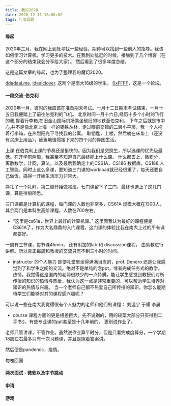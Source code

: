 ```yaml
---
title: 我的2020
date: 2020-12-11 18:08:02
tags: 年度回顾
---
```

#### 缘起
2020年三月，我在网上到处寻找一些经验，期待可以找到一些前人的指导。我该如何学习计算机，学习更多的技术。在我到处乱逛的时候，接触到了几个博客（在这个部分的结束我会分享给大家）。
然后看到了很多年度总结。

这是这篇文章的缘起，也为了整理我的魔幻2020。

[ddadaal.me](https://ddadaal.me/articles/summary-for-2019), [idealclover](https://idealclover.top/). 这两个是南大16级的学生。
[0xFFFF](https://0xffff.one/)，这是一个论坛。




#### 一段交流-伯克利
2020年一月，彼时的我应该在准备期末考试。一月十二日期末考试结束，一月十五日我便踏上了前往伯克利的飞机。
北京时间一月十六日,经历十多个小时的飞行的我,提着行李箱,在旧金山国际机场乘坐破旧的地铁至伯克利。
下车之后就是市中心,并不是像北京上海一样的钢铁丛林。走过眼前交错的二层小平房，我一个人拖着行李箱，在热烈阳光下寻找我的公寓。
取钥匙，上楼，然后躺在床垫上（还没有买床上用品），疲惫地憧憬接下来的四个月的异国生活。

上课
在伯克利上课的节奏还是挺快的。因为我们是交换生，所以选课的优先级最低。在开学前两周，我甚至不知道自己最终能上什么课。
什么都去上，微积分，离散数学，计网，算法，以及最后我确定上的CS61A，CS186 数据库，CS188 人工智能。同时上这么多课，要知道三门课的workload就已经很重了，每天还要自己做饭，搞得一开始生活压力非常大。

挣扎了一个礼拜，第二周开始做减法，七门课留下了三门，最终也选上了这几门课，算是得偿所愿。

三门课都是计算机的课程，每门课的人数也非常多，CS61A 规模大概在1300人，其余两门是本科生高阶课程，人数在700左右。

- “这里是cs61a，世界上最好的计算机课。”
这里面我认为最好的课程便是CS61A了，作为大名鼎鼎的入门课程，这门课的体验比我在南大上过的所有课都要好。

一周有三节课，每节课45min， 还有附加的lab 和 discussion课程， 由助教进行讲解。所以真正每周和教授的交流只有不到三小时的时间。

- instructor 的个人魅力
即便礼堂里坐得满满当当的，prof. Denero 还是让我感觉到了和学生之间的交流。绝对不是单纯的念ppt，或者完成任务式的教学。
热情。我觉得这是国内的老师很缺少的一点特质。能让学生感觉到教授们对所传授的知识的热情与热爱，我认为这一点是非常重要的，可以帮助学生培养对知识的热情与兴趣。
当一个老师自己都不热爱自己所传授的知识，你怎么能期待学生们能够对其的课程感兴趣呢？

可以说一些在南大我觉得很有个人魅力的老师和他们的课程：
刘渥宇
于耀
李晨


- course
课程方面的更是相差巨大。先不说别的，用的较菜大部分只买得到二手书:)，有些专业课的ppt甚至是十几年前的。
更别说作业了。

老师只管讲课，不管作业。虽然说作业算平时分，但是只看完成度算分，一个学期18周左右最多只有一次习题课，并且是照着答案讲。


然后便是pandemic，疫情。

匆匆回国

#### 两次面试 - 微软以及字节跳动




#### 申请


#### 游戏
